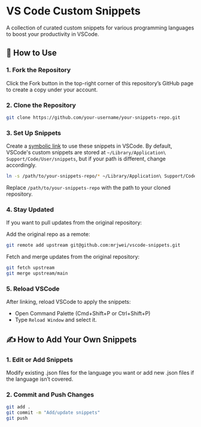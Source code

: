 # VS Code Custom Snippets

A collection of curated custom snippets for various programming languages to boost your productivity in VSCode.

## 🚀 How to Use

### 1. Fork the Repository
Click the Fork button in the top-right corner of this repository’s GitHub page to create a copy under your account.

### 2. Clone the Repository

```bash
git clone https://github.com/your-username/your-snippets-repo.git
```

### 3. Set Up Snippets

Create a [symbolic link](https://en.wikipedia.org/wiki/Symbolic_link#:~:text=9%20External%20links-,Overview,exists%20independently%20of%20its%20target.) to use these snippets in VSCode. By default, VSCode's custom snippets are stored at `~/Library/Application\ Support/Code/User/snippets`, but if your path is different, change accordingly.

```bash
ln -s /path/to/your-snippets-repo/* ~/Library/Application\ Support/Code/User/snippets
```

Replace `/path/to/your-snippets-repo` with the path to your cloned repository.

### 4. Stay Updated

If you want to pull updates from the original repository:

Add the original repo as a remote:

```bash
git remote add upstream git@github.com:mrjwei/vscode-snippets.git
```

Fetch and merge updates from the original repository:

```bash
git fetch upstream
git merge upstream/main
```

### 5. Reload VSCode

After linking, reload VSCode to apply the snippets:

- Open Command Palette (Cmd+Shift+P or Ctrl+Shift+P)
- Type `Reload Window` and select it.

## ✍️ How to Add Your Own Snippets

### 1. Edit or Add Snippets

Modify existing .json files for the language you want or add new .json files if the language isn’t covered.

### 2. Commit and Push Changes

```bash
git add .
git commit -m "Add/update snippets"
git push
```




